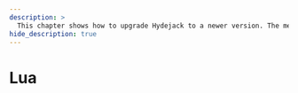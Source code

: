 ```yaml
---
description: >
  This chapter shows how to upgrade Hydejack to a newer version. The method depends on how you've installed Hydejack.
hide_description: true
---
```


# Lua